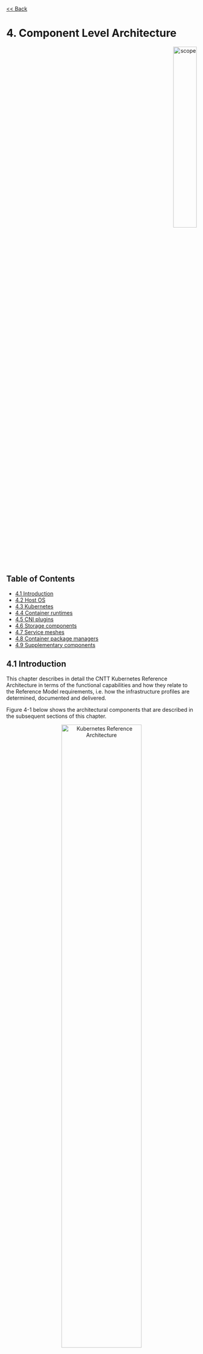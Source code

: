 [<< Back](../../kubernetes)

# 4. Component Level Architecture
<p align="right"><img src="../figures/bogo_sdc.png" alt="scope" title="Scope" width="35%"/></p>

## Table of Contents
* [4.1 Introduction](#4.1)
* [4.2 Host OS](#4.2)
* [4.3 Kubernetes](#4.3)
* [4.4 Container runtimes](#4.4)
* [4.5 CNI plugins](#4.5)
* [4.6 Storage components](#4.6)
* [4.7 Service meshes](#4.7)
* [4.8 Container package managers](#4.8)
* [4.9 Supplementary components](#4.9)

<a name="4.1"></a>
## 4.1 Introduction

This chapter describes in detail the CNTT Kubernetes Reference Architecture in terms of the functional capabilities and how they relate to the Reference Model requirements, i.e. how the infrastructure profiles are determined, documented and delivered.

Figure 4-1 below shows the architectural components that are described in the subsequent sections of this chapter.

<p align="center"><img src="../figures/ch04_k8s_architecture.png" alt="Kubernetes Reference Architecture" Title="Kubernetes Reference Architecture" width="65%"/></p>
<p align="center"><b>Figure 4-1:</b> Kubernetes Reference Architecture</p>

<a name="4.2"></a>
## 4.2 Host OS

In order for a Host OS to be conformant with the Reference Architecture it must meet the following requirements:
- A version of the Linux kernel that is [compatible with kubeadm](https://kubernetes.io/docs/reference/setup-tools/kubeadm/implementation-details/#kubeadm-init-workflow-internal-design) - this has been chosen as the baseline because kubeadm is concerned with nothing other than installing and managing the lifecycle of Kubernetes, hence it is easily integrated into higher-level and more complete tooling for the full lifecycle management of the infrastructure, cluster add-ons, and other tools and applications required for the full system.
- Windows Server 2019 (this can be used for worker nodes, but be aware of the [limitations](https://kubernetes.io/docs/setup/production-environment/windows/intro-windows-in-kubernetes/#limitations)).
- Support `req.gen.cnt.02` (immutable infrastructure), which means that the Host OS must be easily reproduced, consistent, disposable, with a repeatable deployment process, and will not have configuration or artifacts that are modifiable in place (i.e. once it is in a  running state).
- The selection of Host OS shall not restrict the selection of the OS used to build container images (container base image).

Table 4-1 lists the Linux kernel versions that comply with this Reference Architecture specification.

|OS Family|Version(s)|Notes|
|---|---|---|
|Linux|3.10+||
|Windows|1809 (10.0.17763)|For worker nodes only|

<p align="center"><b>Table 4-1:</b> Conformant OS Kernels</p>


<a name="4.3"></a>
## 4.3 Kubernetes
> * The version of version range of Kubernetes and the mandatory components needed for Kubernetes (e.g.: etcd, cadvisor)
> * Which optional features are used and which optional API-s are available
> * Which [alfa or beta features](https://kubernetes.io/docs/reference/command-line-tools-reference/feature-gates/) are used

In alignment with the [Kubernetes version support policy](https://kubernetes.io/docs/setup/release/version-skew-policy/#supported-versions), a Reference Implementation must use one of three latest minor versions (`n-2`) - e.g. if the latest version is 1.17 then the RI must use either 1.17, 1.16 or 1.15. The Kubernetes distribution, product, or installer used in the RI must be listed in the [Kubernetes Distributions and Platforms document](https://docs.google.com/spreadsheets/d/1LxSqBzjOxfGx3cmtZ4EbB_BGCxT_wlxW_xgHVVa23es/edit#gid=0) and marked (X) as conformant for the Kubernetes version that is being used.

This Reference Architecture also specifies:

- Master nodes must run the following Kubernetes control plane services:
    - kube-apiserver
    - kube-scheduler
    - kube-controller-manager
- Master nodes can also run the etcd service and host the etcd database, however etcd can also be hosted on separate nodes if desired
- In order to support `req.gen.rsl.01`, `req.gen.rsl.02` and `req.gen.avl.01` a Reference Implementation must:
    - Consist of either three, five or seven nodes running the etcd service (can be colocated on the master nodes, or can run on separate nodes, but not on worker nodes)
    - At least one master node per availability zone or fault domain to ensure the high availability and resilience of the Kubernetes control plane services
    - At least one worker node per availability zone or fault domain to ensure the high availability and resilience of workloads managed by Kubernetes
- Master node services, including etcd, and worker node services (e.g. consumer workloads) must be kept separate - i.e. there must be at least one master node, and at least one worker node
- Workloads must ***not*** rely on the availability of the master nodes for the successful execution of their functionality (i.e. loss of the master nodes may affect non-functional behaviours such as healing and scaling, but components that are already running will continue to do so without issue). This function is essential for support of Edge type architectures.
- The following kubelet features must be enabled
    - CPU Manager
    - Device Plugin
    - Topology Manager

All kubelet features can be enabled/disabled by using the `feature-gates:` section in the kubelet config file.  e.g.
```
apiVersion: kubelet.config.k8s.io/v1beta1
kind: KubeletConfiguration
feature-gates:
  CPUManager: true|false (BETA - default=true)
  DevicePlugins: true|false (BETA - default=true)
  TopologyManager: true|false (ALPHA - default=false)
```

<a name="4.4"></a>
## 4.4 Container runtimes

The chosen runtime must be conformant with the [Kubernetes Container Runtime Interface (CRI)](https://kubernetes.io/blog/2016/12/container-runtime-interface-cri-in-kubernetes/) and the [Open Container Initiative (OCI) runtime spec](https://github.com/opencontainers/runtime-spec). Examples of container runtimes that are conformant with these specification in no particular order are:
- container-d (with CRI plugin enabled, which it is by default)
- Docker CE (via the dockershim, which is currently built in to the kubelet)
- CRI-O
- Frakti
The above list is by no means intended to be a complete listing of all the possible options for container runtimes.

To support `req.inf.vir.01` the architecture specifies the use of a container runtime with the capability for Kernel isolation:
- kata-containers

These specifications cover the [full lifecycle of a container](https://github.com/opencontainers/runtime-spec/blob/master/runtime.md#lifecycle) `creating > created > running > stopped` which includes the use of any storage required during the lifecycle of the container, including the management of the Host OS filesystem by the container runtime. This lifecycle management by the container runtime (when conformant with the above specifications) supports ephemeral storage for Pods.

To support the isolation of the resources used by the infrastructure from the resources used by the workloads the architecture specifies the use of the Kubernetes CPU Manager and [CPU Pooler](https://github.com/nokia/CPU-Pooler/).

> Todo: details and RA2 specifications relating to runtimes in order to meet RM features and requirements from RM chapters 4 and 5.

<a name="4.5"></a>
## 4.5 CNI plugins

As the selected CNI multiplexer/metapulgin MUST support other CNI plugins (`req.inf.ntw.06`) and SHOULD provide an API based solution to administer the networks from a central point (`req.inf.ntw.03`) the selected CNI multiplexer/metapulgin may be [DANM](https://github.com/nokia/danm).<br>

The following table contains a comparision of relevant features and requirements in Multus and DANM.

| Requirement | Support in Multus | Support in DANM |
|-------------|-------------------|-----------------|
| The overlay network encapsulation protocol needs to enable ECMP in the underlay (`infra.net.cfg.002`) | Supported via another CNI plugin | Supported via another CNI plugin |
| NAT (`infra.net.cfg.003`) | Supported via another CNI plugin | Supported |
| Security Groups (`infra.net.cfg.004`) | Not supported | Not supported <sub>1)<sub> |
| SFC support (`infra.net.cfg.005`) | Not relevant | Not relevant |
| Traffic patterns symmetry (`infra.net.cfg.006`) | Not relevant | Not relevant |
| Network resiliency (`req.inf.ntw.01`) | Supported | Supported |
| Centrally administrated and configured (`req.inf.ntw.03`) | Not supported | Partially suported |
| Dual stack IPv4 and IPv6 for Kubernetes workloads (`req.inf.ntw.04`) | Supported via another CNI plugin | Suported |
| Integrating SDN controllers (`req.inf.ntw.05`) | Supported via another CNI plugin | Supported via another CNI plugin |
| More than one networking solution (`req.inf.ntw.06`) | Supported | Supported |
| Choose whether or not to deploy more than one networking solution (`req.inf.ntw.07`) | Supported | Supported |
| Kubernetes network model (`req.inf.ntw.08`) | Supported via another CNI plugin | Supported via another CNI plugin |
| Do not interfere with or cause interference to any interface or network it does not own (`req.inf.ntw.09`) | Supported | Supported |
| Cluster wide coordination of IP address assignment (`req.inf.ntw.10`) | Supported via another CNI plugin | Supported |

<p align="center"><b>Table 4-2:</b> Comparision of CNI multiplexers/metaplugins</p>

1): Under implementation in the current release.  

 [Calico](https://github.com/projectcalico/cni-plugin) may be used as the CNI what complies with the basic networking assumptions of Kubernetes based on the requirement `req.inf.ntw.08` due to it's capability to handle `NetworkPolicies`, what is missing from [Flannel](https://github.com/coreos/flannel-cni).
For the network of signalling connections the built in IPVLAN CNI of DANM or the [MACVLAN CNI](https://github.com/containernetworking/plugins/tree/master/plugins/main/macvlan) may be used as these provide NAT-less connectivity. For the user plane network(s) the [User Space CNI](https://github.com/intel/userspace-cni-network-plugin) may be used. The User Space CNI may use VPP or OVS-DPDK as a backend.

> Editors note: The usage SR-IOV in container environments, therefore the inclusion of an SR-IOV CNI plugin and the [SR-IOV Device Plugin](https://github.com/intel/sriov-network-device-plugin) to the architecture are still under debate.

<a name="4.6"></a>
## 4.6 Storage components

As described in [chapter 3](./chapter03.md), storage in Kubernetes consists of three types of storage:
1. Ephemeral storage that is used to execute the containers
    - **Ephemeral storage follows the lifecycle of a container**
    - See the [Container runtimes](#4.4) section above for more information how this meets the requirement for ephemeral storage for Pods
1. Kubernetes Volumes, which are used to present additional storage to containers
    - **A Volume follow the lifecycle of a Pod**
    - This is a native Kubernetes capability and therefore `req.inf.stg.01` is supported by default
    - This capability also delivers support for ephemeral storage although depending on the Volume Plugin used there may be additional steps required in order to remove data from disk (not all plugins manage the full lifecycle of the storage mounted using Volumes)
1. Kubernetes Persistent Volumes, which are a subset of the above whose lifecycle persists beyond the lifetime of a Pod to allow for data persistence
    - **Persistent Volumes have a lifecycle that is independent of Containers and/or Pods**
    - This supports the requirement `req.inf.stg.01` for persistent storage for Pods

Volume plugins are used in Kubernetes to allow for the use of a range of backend storage systems. There are two types of Volume plugin:
1. In-tree
    - These plugins are built, linked, compiled and shipped with the core Kubernetes binaries
    - Therefore if a new backend storage system needs adding this is a change to the core Kubernetes code
1. Out-of-tree
    - These plugins allow new storage plugins to be created without any changes to the core Kubernetes code
    - The Container Storage Interface (CSI) is such an out-of-tree plugin and many in-tree drivers are being migrated to use the CSI plugin instead (e.g. the [Cinder CSI plugin](https://github.com/kubernetes/cloud-provider-openstack/blob/master/docs/using-cinder-csi-plugin.md))
    - In order to support CSI, the following feature gates must be enabled:
      - `CSIDriverRegistry`
      - `CSINodeInfo`
    - In addition to these feature gates, a CSI driver must be used (as opposed to an in-tree volume plugin) - a full list of CSI drivers can be found [here](https://kubernetes-csi.github.io/docs/drivers.html)
    - In order to support ephemeral storage use through a CSI-compatible volume plugin, the `CSIInlineVolume` feature gate must be enabled
    - In order to support Persistent Volumes through a CSI-compatible volume plugin, the `CSIPersistentVolume` feature gate must be enabled

> Should the following paragraph be moved to the Security chapter?

> In order to support automation and the separation of concerns between providers of a service and consumers of the service, Kubernetes Storage Classes should be used. Storage Classes allow a consumer of the Kubernetes platform to request Persistent Storage using a Persistent Volume Claim and for a Persistent Volume to be dynamically created based on the "class" that has been requested. This avoids having to grant `create`/`update`/`delete` permissions in RBAC to PersistentVolume resources, which are cluster-scoped rather than namespace-scoped (meaning an identity can manage all PVs or none).

A note on object storage:
- This Reference Architecture does not include any specifications for object storage, as this is neither a native Kubernetes object, nor something that is required by CSI drivers.  Object storage is an application-level requirement that would ordinarily be provided by a highly scalable service offering rather than being something an individual Kubernetes cluster could offer.

> Todo: specifications/commentary to support req.inf.stg.04 (SDS) and req.inf.stg.05 (high performance and horizontally scalable storage). Also req.sec.gen.06 (storage resource isolation), req.sec.gen.10 (CIS - if applicable) and req.sec.zon.03 (data encryption at rest).


<a name="4.7"></a>
## 4.7 Service meshes

Service meshes are not in scope for the architecture.

<a name="4.8"></a>
## 4.8 Kubernetes Application package manager

The reference architecture specifies the use of a Kubernetes Application package manager using the Kubernetes API-s, such as [Helm v3](https://v3.helm.sh/).

<a name="4.9"></a>
## 4.9 Additional required components

> This chapter should list any additional components needed to provide the services defined in Chapter 3.2 (e.g: Prometheus)
